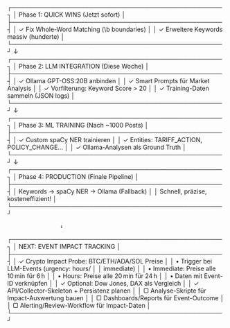 ┌─────────────────────────────────────────────────┐
│  Phase 1: QUICK WINS (Jetzt sofort)            │
├─────────────────────────────────────────────────┤
│  ✓ Fix Whole-Word Matching (\b boundaries)     │
│  ✓ Erweitere Keywords massiv (hunderte)        │
└─────────────────────────────────────────────────┘
                      ↓
┌─────────────────────────────────────────────────┐
│  Phase 2: LLM INTEGRATION (Diese Woche)        │
├─────────────────────────────────────────────────┤
│  ✓ Ollama GPT-OSS:20B anbinden                 │
│  ✓ Smart Prompts für Market Analysis           │
│  ✓ Vorfilterung: Keyword Score > 20            │
│  ✓ Training-Daten sammeln (JSON logs)          │
└─────────────────────────────────────────────────┘
                      ↓
┌─────────────────────────────────────────────────┐
│  Phase 3: ML TRAINING (Nach ~1000 Posts)       │
├─────────────────────────────────────────────────┤
│  ✓ Custom spaCy NER trainieren                 │
│  ✓ Entities: TARIFF_ACTION, POLICY_CHANGE...   │
│  ✓ Ollama-Analysen als Ground Truth            │
└─────────────────────────────────────────────────┘
                      ↓
┌─────────────────────────────────────────────────┐
│  Phase 4: PRODUCTION (Finale Pipeline)         │
├─────────────────────────────────────────────────┤
│  Keywords → spaCy NER → Ollama (Fallback)      │
│  Schnell, präzise, kosteneffizient!            │
└─────────────────────────────────────────────────┘

                     ↓
┌─────────────────────────────────────────────────┐
│  NEXT: EVENT IMPACT TRACKING                   │
├─────────────────────────────────────────────────┤
│  ✓ Crypto Impact Probe: BTC/ETH/ADA/SOL Preise │
│     • Trigger bei LLM-Events (urgency: hours/   │
│       immediate)                                │
│     • Immediate: Preise alle 10 min für 6 h     │
│     • Hours: Preise alle 20 min für 24 h        │
│     • Daten mit Event-ID verknüpfen             │
│  ✓ Optional: Dow Jones, DAX als Vergleich       │
│  ✓ API/Collector-Skeleton + Persistenz planen   │
│  ▢ Analyse-Skripte für Impact-Auswertung bauen  │
│  ▢ Dashboards/Reports für Event-Outcome         │
│  ▢ Alerting/Review-Workflow für Impact-Daten    │
└─────────────────────────────────────────────────┘
